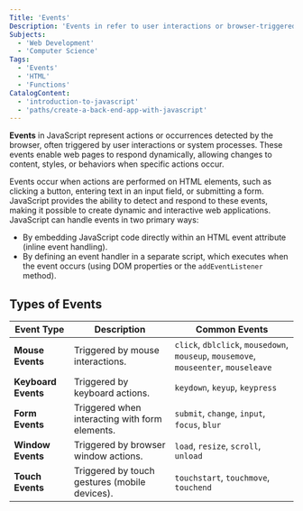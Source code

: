 ```yaml
---
Title: 'Events'
Description: 'Events in refer to user interactions or browser-triggered actions that allow a webpage to respond dynamically.'
Subjects:
  - 'Web Development'
  - 'Computer Science'
Tags:
  - 'Events'
  - 'HTML'
  - 'Functions'
CatalogContent:
  - 'introduction-to-javascript'
  - 'paths/create-a-back-end-app-with-javascript'
---
```


**Events** in JavaScript represent actions or occurrences detected by the browser, often triggered by user interactions or system processes. These events enable web pages to respond dynamically, allowing changes to content, styles, or behaviors when specific actions occur.

Events occur when actions are performed on HTML elements, such as clicking a button, entering text in an input field, or submitting a form. JavaScript provides the ability to detect and respond to these events, making it possible to create dynamic and interactive web applications. JavaScript can handle events in two primary ways:

- By embedding JavaScript code directly within an HTML event attribute (inline event handling).
- By defining an event handler in a separate script, which executes when the event occurs (using DOM properties or the `addEventListener` method).

## Types of Events

| **Event Type**      | **Description**                                | **Common Events**                                                                    |
| ------------------- | ---------------------------------------------- | ------------------------------------------------------------------------------------ |
| **Mouse Events**    | Triggered by mouse interactions.               | `click`, `dblclick`, `mousedown`, `mouseup`, `mousemove`, `mouseenter`, `mouseleave` |
| **Keyboard Events** | Triggered by keyboard actions.                 | `keydown`, `keyup`, `keypress`                                                       |
| **Form Events**     | Triggered when interacting with form elements. | `submit`, `change`, `input`, `focus`, `blur`                                         |
| **Window Events**   | Triggered by browser window actions.           | `load`, `resize`, `scroll`, `unload`                                                 |
| **Touch Events**    | Triggered by touch gestures (mobile devices).  | `touchstart`, `touchmove`, `touchend`                                                |
